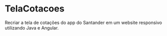 # TelaCotacoes
Recriar a tela de cotações do app do Santander em um website responsivo utilizando Java e Angular.
